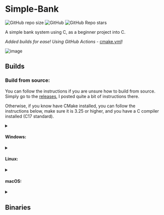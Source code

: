 # Simple-Bank
![GitHub repo size](https://img.shields.io/github/repo-size/livxy/Simple-Bank) ![GitHub](https://img.shields.io/github/license/livxy/Simple-Bank) ![GitHub Repo stars](https://img.shields.io/github/stars/livxy/Simple-Bank?style=social)

A simple bank system using C, as a beginner project into C.

*Added builds for ease! Using GitHub Actions -* [cmake.yml](.github/workflows/cmake.yml)!

![image](https://github.com/livxy/Simple-Bank/assets/67598470/4c25df2f-10ba-482f-83cc-14515839e643)

## Builds
### Build from source:
You can follow the instructions if you are unsure how to build from source.
Simply go to the [releases](https://github.com/livxy/Simple-Bank/releases/latest),
I posted quite a bit of instructions there.

Otherwise, if you know have CMake installed, you can follow the instructions below,
make sure it is 3.25 or higher, and you have a C compiler installed (C17 standard).

<details>
<summary><h4>Windows:</h4></summary>

```bash
git clone ...
cd Simple-Bank
mkdir build
cd build
cmake ..
cmake --build .
.\Debug\Bank_Simple_C.exe
```

</details>

<details>
<summary><h4>Linux:</h4></summary>

```bash
git clone ...
cd Simple-Bank
mkdir build
cd build
cmake ..
cmake --build .
chmod +x Bank_Simple_C
./Bank_Simple_C
```

</details>

<details>
<summary><h4>macOS:</h4></summary>

```bash
git clone ...
cd Simple-Bank
mkdir build
cd build
cmake ..
cmake --build .
chmod +x Bank_Simple_C
./Bank_Simple_C
```

</details>

<details>
<summary><h2>Binaries</h2></summary>

### Windows:
[Bank_Simple_C.exe](builds/Windows/Release)

### Linux:
[Bank_Simple_C](builds/Linux)

### macOS:
[Bank_Simple_C](builds/macOS)

</details>
